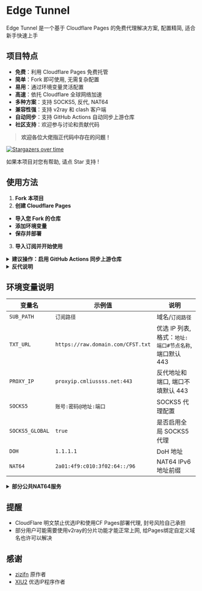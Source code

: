 # Edge Tunnel

Edge Tunnel 是一个基于 Cloudflare Pages 的免费代理解决方案, 配置精简, 适合新手快速上手

## 项目特点

- **免费**：利用 Cloudflare Pages 免费托管
- **简单**：Fork 即可使用, 无需复杂配置
- **易用**：通过环境变量灵活配置
- **高速**：依托 Cloudflare 全球网络加速
- **多种方案**：支持 SOCKS5, 反代, NAT64
- **兼容性强**：支持 v2ray 和 clash 客户端
- **自动同步**：支持 GitHub Actions 自动同步上游仓库
- **社区支持**：欢迎参与讨论和贡献代码

> **欢迎各位大佬指正代码中存在的问题！**

[![Stargazers over time](https://starchart.cc/ImLTHQ/edgetunnel.svg?variant=adaptive)](https://starchart.cc/ImLTHQ/edgetunnel)

如果本项目对您有帮助, 请点 Star 支持 !

## 使用方法

1. **Fork 本项目**
2. **创建 Cloudflare Pages**
- **导入您 Fork 的仓库**
- **添加环境变量**
- **保存并部署**
3. **导入订阅并开始使用**

<details>
<summary><strong>建议操作：启用 GitHub Actions 同步上游仓库</strong></summary>

1. 进入您 Fork 的仓库
2. 打开 `Actions` 选项卡, 点击 `Enable workflow`, 选择 `上游同步`
3. 启用后可自动同步作者的最新更新

</details>

<details>
<summary><strong>反代说明</strong></summary>

- 并非指的是 `PROXY_IP`, 而是用于没有代理工具场景的简易代理
- 使用方法: https://域名/订阅路径/链接
- 无法访问CF CDN

请勿用于非法用途

</details>

## 环境变量说明

| 变量名 | 示例值 | 说明 |
|-|-|-|
| `SUB_PATH` | `订阅路径` | 域名/`订阅路径` |
| `TXT_URL` | `https://raw.domain.com/CFST.txt` | 优选 IP 列表, 格式：`地址:端口#节点名称`, 端口默认 443 |
| `PROXY_IP` | `proxyip.cmliussss.net:443` | 反代地址和端口, 端口不填默认 443 |
| `SOCKS5` | `账号:密码@地址:端口` | SOCKS5 代理配置 |
| `SOCKS5_GLOBAL` | `true` | 是否启用全局 SOCKS5 代理 |
| `DOH` | `1.1.1.1` | DoH 地址 |
| `NAT64` | `2a01:4f9:c010:3f02:64::/96` | NAT64 IPv6 地址前缀 |

<details>
<summary><strong>部分公共NAT64服务</strong></summary>

| 国家/城市 | NAT64前缀 |
|-|-|
| 芬兰/赫尔辛基 | `2a01:4f9:c010:3f02:64::/96` |
| 芬兰/坦佩雷 | `2001:67c:2b0:db32::/96` |
| 芬兰/坦佩雷 | `2001:67c:2b0:db32:0:1::/96` |
| 德国/法兰克福 | `2a09:11c0:f1:be00::/96` |
| 德国/纽伦堡 | `2a01:4f8:c2c:123f:64::/96` |
| 斯洛文尼亚 | `2001:67c:27e4:642::/96` |
| 斯洛文尼亚 | `2001:67c:27e4:64::/96` |
| 斯洛文尼亚 | `2001:67c:27e4:1064::/96` |
| 斯洛文尼亚 | `2001:67c:27e4:11::/96` |
| 荷兰/阿姆斯特丹` | `2a00:1098:2b::/96` |
| 荷兰/中部 | `2a03:7900:6446::/96` |
| 英国/伦敦 | `2a00:1098:2c::/96` |

</details>

## 提醒

- CloudFlare 明文禁止优选IP和使用CF Pages部署代理, 封号风险自己承担
- 部分用户可能需要使用v2ray的分片功能才能正常上网, 给Pages绑定自定义域名也许可以解决

## 感谢
- [zizifn](https://github.com/zizifn) 原作者
- [XIU2](https://github.com/XIU2) 优选IP程序作者
